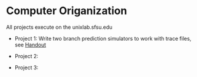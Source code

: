 # Computer Origanization
All projects execute on the unixlab.sfsu.edu
* Project 1: Write two branch prediction simulators to work with trace files, see [Handout](https://github.com/bojms45/San-Francisco-State-University/blob/master/Computer%20Organization/Project%201/S18P1b.pdf)

* Project 2: 
* Project 3: 
